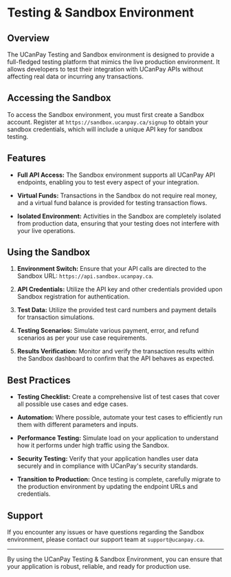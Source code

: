 # Testing &amp; Sandbox Environment

## Overview

The UCanPay Testing and Sandbox environment is designed to provide a full-fledged testing platform that mimics the live production environment. It allows developers to test their integration with UCanPay APIs without affecting real data or incurring any transactions.

## Accessing the Sandbox

To access the Sandbox environment, you must first create a Sandbox account. Register at `https://sandbox.ucanpay.ca/signup` to obtain your sandbox credentials, which will include a unique API key for sandbox testing.

## Features

- **Full API Access:** The Sandbox environment supports all UCanPay API endpoints, enabling you to test every aspect of your integration.

- **Virtual Funds:** Transactions in the Sandbox do not require real money, and a virtual fund balance is provided for testing transaction flows.

- **Isolated Environment:** Activities in the Sandbox are completely isolated from production data, ensuring that your testing does not interfere with your live operations.

## Using the Sandbox

1. **Environment Switch:** Ensure that your API calls are directed to the Sandbox URL: `https://api.sandbox.ucanpay.ca`.

2. **API Credentials:** Utilize the API key and other credentials provided upon Sandbox registration for authentication.

3. **Test Data:** Utilize the provided test card numbers and payment details for transaction simulations.

4. **Testing Scenarios:** Simulate various payment, error, and refund scenarios as per your use case requirements.

5. **Results Verification:** Monitor and verify the transaction results within the Sandbox dashboard to confirm that the API behaves as expected.

## Best Practices

- **Testing Checklist:** Create a comprehensive list of test cases that cover all possible use cases and edge cases.

- **Automation:** Where possible, automate your test cases to efficiently run them with different parameters and inputs.

- **Performance Testing:** Simulate load on your application to understand how it performs under high traffic using the Sandbox.

- **Security Testing:** Verify that your application handles user data securely and in compliance with UCanPay's security standards.

- **Transition to Production:** Once testing is complete, carefully migrate to the production environment by updating the endpoint URLs and credentials.

## Support

If you encounter any issues or have questions regarding the Sandbox environment, please contact our support team at `support@ucanpay.ca`.

---

By using the UCanPay Testing & Sandbox Environment, you can ensure that your application is robust, reliable, and ready for production use.
